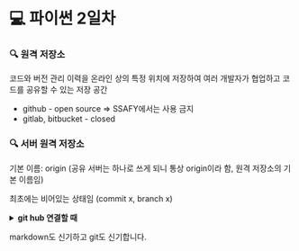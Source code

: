 # :computer: 파이썬 2일차

### :mag: 원격 저장소
코드와 버전 관리 이력을 온라인 상의 특정 위치에 저장하여 여러 개발자가 협업하고 코드를 공유할 수 있는 저장 공간

- github - open source ⇒ SSAFY에서는 사용 금지
- gitlab, bitbucket - closed

### :mag: 서버 원격 저장소
기본 이름: origin (공유 서버는 하나로 쓰게 되니 통상 origin이라 함, 원격 저장소의 기본 이름임)             

최초에는 비어있는 상태임 (commit x, branch x)

<details>
<summary><b>git hub 연결할 때</b></summary>
    
    github 로그인
    
    +’ 눌러서 create new repository 하기
    
    ```
    git remote add origin https://github.com/fruitback/git-test.git
    git branch -M master
    git push -u origin master
    ```
    
    이거 했을 때 
    
    sign in with your browser 해서 로그인하고 authorize 하기
</details>

markdown도 신기하고 git도 신기합니다. 